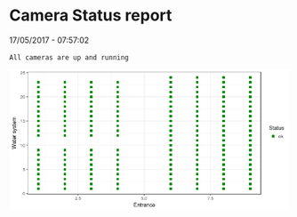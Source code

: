 Camera Status report
================
17/05/2017 - 07:57:02

    All cameras are up and running

![](camreport_files/figure-markdown_github/unnamed-chunk-2-1.png)
